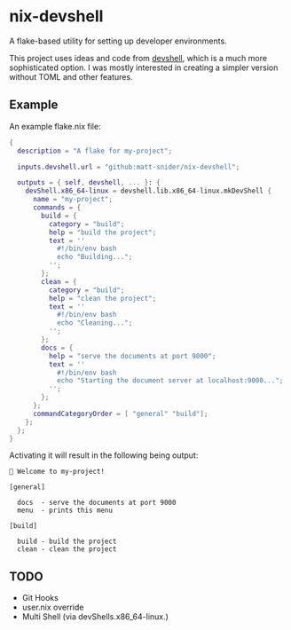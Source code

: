 # nix-devshell

A flake-based utility for setting up developer environments.

This project uses ideas and code from [devshell](https://github.com/numtide/devshell), which is a much more sophisticated option. I was mostly interested in creating a simpler version without TOML and other features.

## Example

An example flake.nix file:

```nix
{
  description = "A flake for my-project";

  inputs.devshell.url = "github:matt-snider/nix-devshell";

  outputs = { self, devshell, ... }: {
    devShell.x86_64-linux = devshell.lib.x86_64-linux.mkDevShell {
      name = "my-project";
      commands = {
        build = {
          category = "build";
          help = "build the project";
          text = ''
            #!/bin/env bash
            echo "Building...";
          '';
        };
        clean = {
          category = "build";
          help = "clean the project";
          text = ''
            #!/bin/env bash
            echo "Cleaning...";
          '';
        };
        docs = {
          help = "serve the documents at port 9000";
          text = ''
            #!/bin/env bash
            echo "Starting the document server at localhost:9000...";
          '';
        };
      };
      commandCategoryOrder = [ "general" "build"];
    };
  };
}
```

Activating it will result in the following being output:

```
🔨 Welcome to my-project!

[general]

  docs  - serve the documents at port 9000
  menu  - prints this menu

[build]

  build - build the project
  clean - clean the project
```

## TODO

- Git Hooks
- user.nix override
- Multi Shell (via devShells.x86_64-linux.<other name>)
